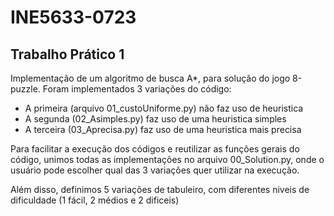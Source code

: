 # INE5633-0723

## Trabalho Prático 1

Implementação de um algoritmo de busca A*, para solução do jogo 8-puzzle. Foram implementados 3 variações do código:
- A primeira (arquivo 01_custoUniforme.py) não faz uso de heuristica 
- A segunda (02_Asimples.py) faz uso de uma heuristica simples
- A terceira (03_Aprecisa.py) faz uso de uma heuristica mais precisa

Para facilitar a execução dos códigos e reutilizar as funções gerais do código, unimos todas as implementações no arquivo 00_Solution.py, onde o usuário pode escolher qual das 3 variações quer utilizar na execução.

Além disso, definimos 5 variações de tabuleiro, com diferentes niveis de dificuldade (1 fácil, 2 médios e 2 dificeis)
